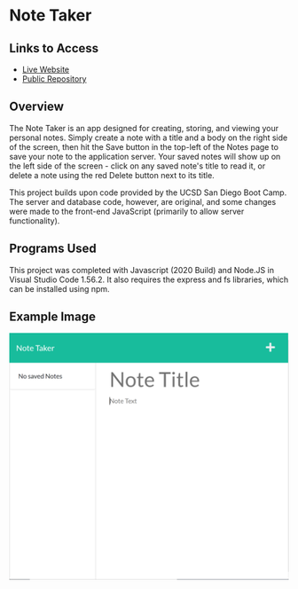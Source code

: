 # Note Taker

## Links to Access

* [Live Website](https://gentle-everglades-36428.herokuapp.com/)
* [Public Repository](https://github.com/maxwellstickels/note-taker/)

## Overview

The Note Taker is an app designed for creating, storing, and viewing your personal notes. Simply create a note with a title and a body on the right side of the screen, then hit the Save button in the top-left of the Notes page to save your note to the application server. Your saved notes will show up on the left side of the screen - click on any saved note's title to read it, or delete a note using the red Delete button next to its title.

This project builds upon code provided by the UCSD San Diego Boot Camp. The server and database code, however, are original, and some changes were made to the front-end JavaScript (primarily to allow server functionality).

## Programs Used
This project was completed with Javascript (2020 Build) and Node.JS in Visual Studio Code 1.56.2. It also requires the express and fs libraries, which can be installed using npm.

## Example Image
![Screenshot From The Site](https://github.com/maxwellstickels/note-taker/blob/main/public/assets/images/fullsitescreenshot.PNG)